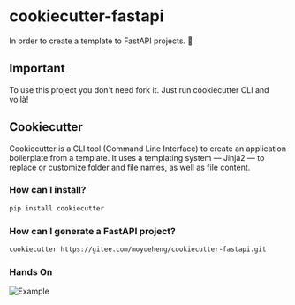 # cookiecutter-fastapi

In order to create a template to FastAPI projects. :rocket:

## Important
To use this project you don't need fork it. Just run cookiecutter CLI and voilà!

## Cookiecutter

Cookiecutter is a CLI tool (Command Line Interface) to create an application boilerplate from a template. It uses a templating system — Jinja2 — to replace or customize folder and file names, as well as file content.

### How can I install?

```bash
pip install cookiecutter
```

### How can I generate a FastAPI project?

```bash
cookiecutter https://gitee.com/moyueheng/cookiecutter-fastapi.git
```

### Hands On

![Example](./docs/example/cookiecutter-fastapi-cli.svg)
